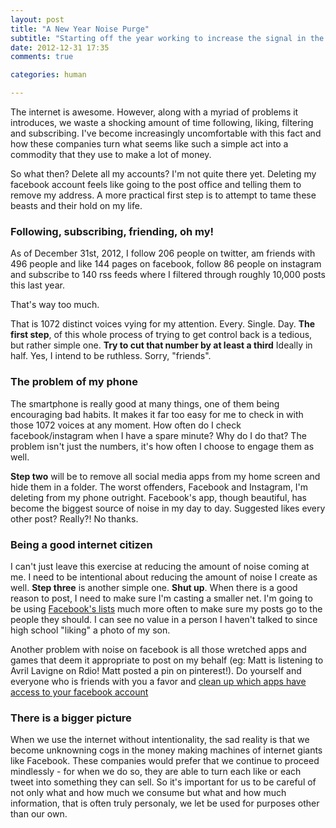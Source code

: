 ```yaml
---
layout: post
title: "A New Year Noise Purge"
subtitle: "Starting off the year working to increase the signal in the noise"
date: 2012-12-31 17:35
comments: true

categories: human

---
```

The internet is awesome. However, along with a myriad of problems it introduces, we waste a shocking amount of time following, liking, filtering and subscribing. I've become increasingly uncomfortable with this fact and how these companies turn what seems like such a simple act into a commodity that they use to make a lot of money.

So what then? Delete all my accounts? I'm not quite there yet. Deleting my facebook account feels like going to the post office and telling them to remove my address. A more practical first step is to attempt to tame these beasts and their hold on my life.

### Following, subscribing, friending, oh my!

As of December 31st, 2012, I follow 206 people on twitter, am friends with 496 people and like 144 pages on facebook, follow 86 people on instagram and subscribe to 140 rss feeds where I filtered through roughly 10,000 posts this last year.

That's way too much.

That is 1072 distinct voices vying for my attention. Every. Single. Day. **The first step**, of this whole process of trying to get control back is a tedious, but rather simple one. **Try to cut that number by at least a third** Ideally in half.  Yes, I intend to be ruthless. Sorry, "friends".

### The problem of my phone

The smartphone is really good at many things, one of them being encouraging bad habits. It makes it far too easy for me to check in with those 1072 voices at any moment. How often do I check facebook/instagram when I have a spare minute? Why do I do that? The problem isn't just the numbers, it's how often I choose to engage them as well.

**Step two** will be to remove all social media apps from my home screen and hide them in a folder. The worst offenders, Facebook and Instagram, I'm deleting from my phone outright. Facebook's app, though beautiful, has become the biggest source of noise in my day to day. Suggested likes every other post? Really?! No thanks.

### Being a good internet citizen

I can't just leave this exercise at reducing the amount of noise coming at me. I need to be intentional about reducing the amount of noise I create as well. **Step three** is another simple one. **Shut up**. When there is a good reason to post, I need to make sure I'm casting a smaller net. I'm going to be using [Facebook's lists](https://www.facebook.com/bookmarks/lists) much more often to make sure my posts go to the people they should. I can see no value in a person I haven't talked to since high school "liking" a photo of my son.

Another problem with noise on facebook is all those wretched apps and games that deem it appropriate to post on my behalf (eg: Matt is listening to Avril Lavigne on Rdio! Matt posted a pin on pinterest!). Do yourself and everyone who is friends with you a favor and [clean up which apps have access to your facebook account](https://www.facebook.com/settings?tab=applications)

### There is a bigger picture

When we use the internet without intentionality, the sad reality is that we become unknowning cogs in the money making machines of internet giants like Facebook. These companies would prefer that we continue to proceed mindlessly - for when we do so, they are able to turn each like or each tweet into something they can sell. So it's important for us to be careful of not only what and how much we consume but what and how much information, that is often truly personaly, we let be used for purposes other than our own.
